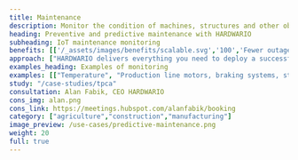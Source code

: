 ```yaml
---
title: Maintenance
description: Monitor the condition of machines, structures and other objects over the long term. Prevent production stoppages, structure collapses and other problems.
heading: Preventive and predictive maintenance with HARDWARIO
subheading: IoT maintenance monitoring
benefits: [['/_assets/images/benefits/scalable.svg','100','Fewer outages','Continuous monitoring detects risky situations early and prevents unexpected outages.'],['/_assets/images/benefits/document.svg','100','Lower maintenance costs','Preventive and predictive maintenance brings lower operational costs in the long term.'],['/_assets/images/benefits/implementation.svg','100','100% operational visibility','24/7 overview of the operation and condition of the environment, machines, structures.']]
approach: ["HARDWARIO delivers everything you need to deploy a successful IoT maintenance monitoring project - from devices to cloud environments and APIs.","Our products and services include IoT devices and sensors, easily connected from anywhere to the Internet via LPWAN networks, connectivity, cloud-based device management and APIs for integration with other systems."]
examples_heading: Examples of monitoring
examples: [["Temperature", "Production line motors, braking systems, storage areas"],["Pulses", "Measurement of electricity, water, air and other consumption"],["Rotation"],["Distance", "Level of sumps and silos"],["Vibration, shock and tilt", "Bridges, steel structures, roofs, machines"]]
study: "/case-studies/tpca"
consultation: Alan Fabik, CEO HARDWARIO
cons_img: alan.png
cons_link: https://meetings.hubspot.com/alanfabik/booking
category: ["agriculture","construction","manufacturing"]
image_preview: /use-cases/predictive-maintenance.png
weight: 20
full: true
---
```

